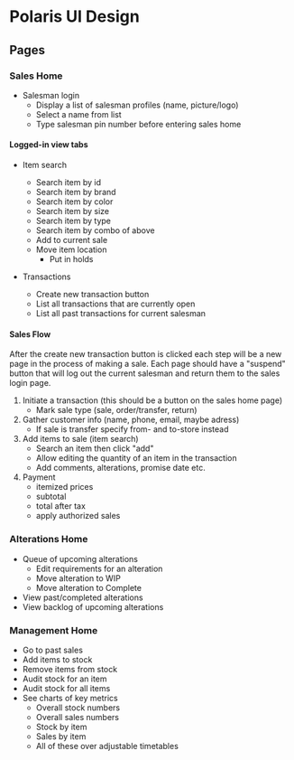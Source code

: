 # Polaris UI Design

## Pages

### Sales Home

- Salesman login
    - Display a list of salesman profiles (name, picture/logo)
    - Select a name from list
    - Type salesman pin number before entering sales home

#### Logged-in view tabs

- Item search
    - Search item by id
    - Search item by brand
    - Search item by color
    - Search item by size
    - Search item by type
    - Search item by combo of above
    - Add to current sale
    - Move item location
        - Put in holds

- Transactions
    - Create new transaction button
    - List all transactions that are currently open
    - List all past transactions for current salesman

#### Sales Flow
After the create new transaction button is clicked each step will be a new page
in the process of making a sale. Each page should have a "suspend" button that will
log out the current salesman and return them to the sales login page.

1. Initiate a transaction (this should be a button on the sales home page)
    - Mark sale type (sale, order/transfer, return)
2. Gather customer info (name, phone, email, maybe adress)
    - If sale is transfer specify from- and to-store instead
3. Add items to sale (item search)
    - Search an item then click "add"
    - Allow editing the quantity of an item in the transaction
    - Add comments, alterations, promise date etc.
4. Payment
    - itemized prices
    - subtotal
    - total after tax
    - apply authorized sales

### Alterations Home
- Queue of upcoming alterations
    - Edit requirements for an alteration
    - Move alteration to WIP
    - Move alteration to Complete
- View past/completed alterations
- View backlog of upcoming alterations

### Management Home
- Go to past sales
- Add items to stock
- Remove items from stock
- Audit stock for an item
- Audit stock for all items
- See charts of key metrics
    - Overall stock numbers
    - Overall sales numbers
    - Stock by item
    - Sales by item
    - All of these over adjustable timetables

